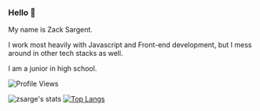 ### Hello 👋

My name is Zack Sargent. 

I work most heavily with Javascript and Front-end development, but I mess around in other tech stacks as well.

I am a junior in high school.

![Profile Views](https://komarev.com/ghpvc/?username=zsarge)

![zsarge's stats](https://github-readme-stats.vercel.app/api?username=zsarge&layout=compact&text_color=daf7dc&bg_color=151515&count_private=true&show_icons=true&icon_color=fff&line_height=30&include_all_commits=true)
[![Top Langs](https://github-readme-stats.vercel.app/api/top-langs/?username=zsarge&layout=compact&text_color=daf7dc&bg_color=151515)](https://github.com/anuraghazra/github-readme-stats)
